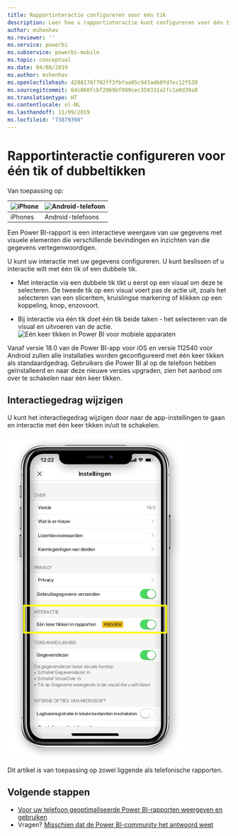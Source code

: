 ```yaml
---
title: Rapportinteractie configureren voor één tik
description: Leer hoe u rapportinteractie kunt configureren voor één tik of dubbeltikken.
author: mshenhav
ms.reviewer: ''
ms.service: powerbi
ms.subservice: powerbi-mobile
ms.topic: conceptual
ms.date: 04/08/2019
ms.author: mshenhav
ms.openlocfilehash: 4288178f702ff3fbfaa05c943adb0fd7ec12f530
ms.sourcegitcommit: 64c860fcbf2969bf089cec358331a1fc1e0d39a8
ms.translationtype: HT
ms.contentlocale: nl-NL
ms.lasthandoff: 11/09/2019
ms.locfileid: "73879398"
---
```

# <a name="configure-report-interaction-to-single-tap-or-double-tap"></a>Rapportinteractie configureren voor één tik of dubbeltikken
Van toepassing op:

| ![iPhone](././media/mobile-reports-in-the-mobile-apps/ios-logo-40-px.png) | ![Android-telefoon](././media/mobile-reports-in-the-mobile-apps/android-logo-40-px.png) | 
|:--- |:--- |
| iPhones |Android-telefoons |

Een Power BI-rapport is een interactieve weergave van uw gegevens met visuele elementen die verschillende bevindingen en inzichten van die gegevens vertegenwoordigen.

U kunt uw interactie met uw gegevens configureren. U kunt beslissen of u interactie wilt met één tik of een dubbele tik.

* Met interactie via een dubbele tik tikt u eerst op een visual om deze te selecteren. De tweede tik op een visual voert pas de actie uit, zoals het selecteren van een sliceritem, kruislingse markering of klikken op een koppeling, knop, enzovoort.

* Bij interactie via één tik doet één tik beide taken - het selecteren van de visual en uitvoeren van de actie.
![Eén keer tikken in Power BI voor mobiele apparaten](./media/mobile-app-single-tap/single-tap-2.gif)


Vanaf versie 18.0 van de Power BI-app voor iOS en versie 112540 voor Android zullen alle installaties worden geconfigureerd met één keer tikken als standaardgedrag.
Gebruikers die Power BI al op de telefoon hebben geïnstalleerd en naar deze nieuwe versies upgraden, zien het aanbod om over te schakelen naar één keer tikken.

## <a name="change-interaction-behavior"></a>Interactiegedrag wijzigen

U kunt het interactiegedrag wijzigen door naar de app-instellingen te gaan en interactie met één keer tikken in/uit te schakelen.

![Interactie voor het wijzigen van rapporten in Power BI voor mobiele apparaten](./media/mobile-app-single-tap/configure-single-tap.png)

Dit artikel is van toepassing op zowel liggende als telefonische rapporten.

## <a name="next-steps"></a>Volgende stappen
* [Voor uw telefoon geoptimaliseerde Power BI-rapporten weergeven en gebruiken](mobile-apps-view-phone-report.md)
* Vragen? [Misschien dat de Power BI-community het antwoord weet](https://community.powerbi.com/)

